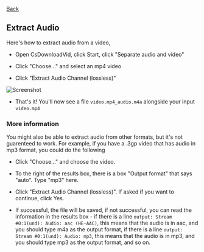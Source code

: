 [Back](../README.md)

## Extract Audio

Here's how to extract audio from a video,

* Open CsDownloadVid, click Start, click "Separate audio and video"

* Click "Choose..." and select an mp4 video

* Click "Extract Audio Channel (lossless)"

![Screenshot](https://raw.githubusercontent.com/moltenjs/labs_youthful_projects/master/csdownloadvid/doc/extractaudio.png)

* That's it! You'll now see a file `video.mp4_audio.m4a` alongside your input `video.mp4`

### More information

You might also be able to extract audio from other formats, but it's not guarenteed to work. For example, if you have a .3gp video that has audio in mp3 format, you could do the following

* Click "Choose..." and choose the video.

* To the right of the results box, there is a box "Output format" that says "auto". Type "mp3" here.

* Click "Extract Audio Channel (lossless)". If asked if you want to continue, click Yes.

* If successful, the file will be saved, if not successful, you can read the information in the results box - if there is a line `output: Stream #0:1(und): Audio: aac (HE-AAC)`, this means that the audio is in aac, and you should type m4a as the output format, if there is a line `output: Stream #0:1(und): Audio: mp3`, this means that the audio is in mp3, and you should type mp3 as the output format, and so on. 

